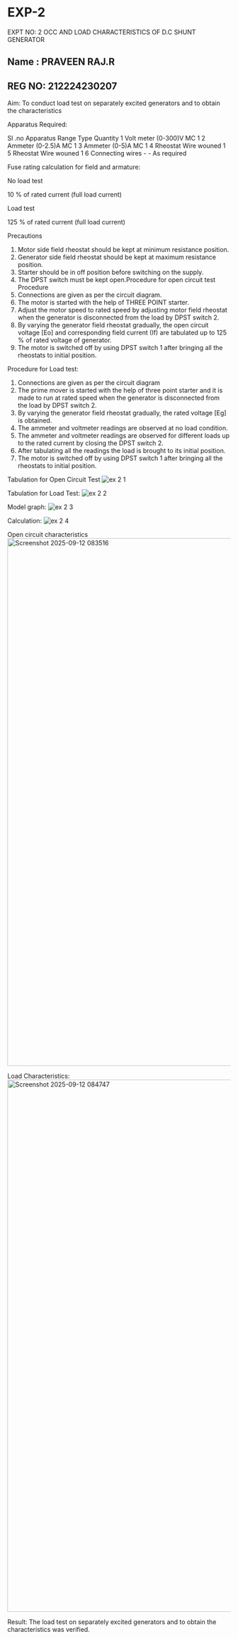 # EXP-2
EXPT NO: 2 OCC AND LOAD CHARACTERISTICS OF D.C SHUNT GENERATOR
## Name : PRAVEEN RAJ.R
## REG NO: 212224230207
Aim:
To conduct load test on separately excited generators and to obtain the characteristics

Apparatus Required:

Sl .no	Apparatus	Range	Type	Quantity
1	Volt meter	(0-300)V	MC	1
2	Ammeter	(0-2.5)A	MC	1
3	Ammeter	(0-5)A	MC	1
4	Rheostat		Wire wouned	1
5	Rheostat		Wire wouned	1
6	Connecting wires	-	-	As required

Fuse rating calculation for field and armature:

No load test

10 % of rated current (full load current)

Load test

125 % of rated current (full load current)

Precautions

1.   Motor side field rheostat should be kept at minimum resistance position.
2.   Generator side field rheostat should be kept at maximum resistance position.
3.   Starter should be in off position before switching on the supply.
4.   The DPST switch must be kept open.Procedure for open circuit test
Procedure
1.   Connections are given as per the circuit diagram.
2.   The motor is started with the help of THREE POINT starter.
3.   Adjust the motor speed to rated speed by adjusting motor field rheostat when the generator is disconnected from the load by DPST switch 2.
4.   By  varying  the  generator  field  rheostat  gradually,  the  open  circuit  voltage  [Eo]  and corresponding field current (If) are tabulated up to 125 % of rated voltage of generator.
5.   The motor is switched off by using DPST switch 1 after bringing all the rheostats to initial position.

Procedure for Load test:

1.   Connections are given as per the circuit diagram
2.   The prime mover is started with the help of three point starter and it is made to run at rated speed when the generator is disconnected from the load by DPST switch 2.
3.   By varying the generator field rheostat gradually, the rated voltage [Eg] is obtained.
4.   The ammeter and voltmeter readings are observed at no load condition.
5.   The ammeter and voltmeter readings are observed for different loads up to the rated current by closing the DPST switch 2.
6.   After tabulating all the readings the load is brought to its initial position.
7.   The motor is switched off by using DPST switch 1 after bringing all the rheostats to initial position.

Tabulation for Open Circuit Test
![ex 2 1](https://github.com/user-attachments/assets/4b721188-f3bc-4144-b19c-b064087ce054)


Tabulation for Load Test:
![ex 2 2](https://github.com/user-attachments/assets/b4c37ee0-3d5c-49a7-be26-e5aa369be3be)

Model graph:
![ex 2 3](https://github.com/user-attachments/assets/a32c35cc-16a1-4311-8584-e298f8cd2690)


Calculation: 
![ex 2 4](https://github.com/user-attachments/assets/b455f44c-2136-4a4b-9df8-9c5b7531fbd2)



Open circuit characteristics
<img width="1915" height="1189" alt="Screenshot 2025-09-12 083516" src="https://github.com/user-attachments/assets/71d9a858-5018-4072-8745-99bf638eda69" />

  
Load Characteristics:
<img width="1919" height="1199" alt="Screenshot 2025-09-12 084747" src="https://github.com/user-attachments/assets/cc21fed6-935c-4ba2-bd58-f051cd33fdf2" />

 
Result:
The load test on separately excited generators and to obtain the characteristics was verified.
